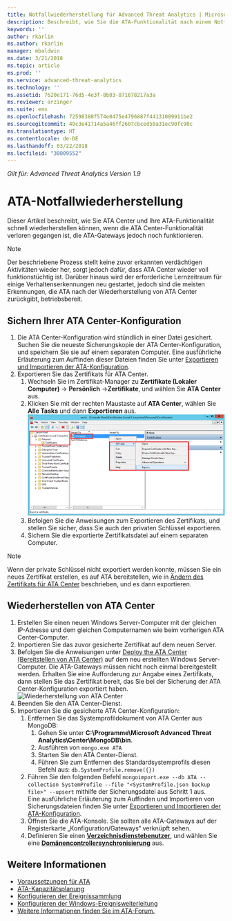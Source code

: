 ```yaml
---
title: Notfallwiederherstellung für Advanced Threat Analytics | Microsoft-Dokumentation
description: Beschreibt, wie Sie die ATA-Funktionalität nach einem Notfall schnell wiederherstellen können
keywords: ''
author: rkarlin
ms.author: rkarlin
manager: mbaldwin
ms.date: 3/21/2018
ms.topic: article
ms.prod: ''
ms.service: advanced-threat-analytics
ms.technology: ''
ms.assetid: 7620e171-76d5-4e3f-8b03-871678217a3a
ms.reviewer: arzinger
ms.suite: ems
ms.openlocfilehash: 72598380f574e0475e4796887f44131009911be2
ms.sourcegitcommit: 49c3e41714a5a46ff2607cbced50a31ec90fc90c
ms.translationtype: HT
ms.contentlocale: de-DE
ms.lasthandoff: 03/22/2018
ms.locfileid: "30009552"
---
```

*Gilt für: Advanced Threat Analytics Version 1.9*



# <a name="ata-disaster-recovery"></a>ATA-Notfallwiederherstellung
Dieser Artikel beschreibt, wie Sie ATA Center und Ihre ATA-Funktionalität schnell wiederherstellen können, wenn die ATA Center-Funktionalität verloren gegangen ist, die ATA-Gateways jedoch noch funktionieren. 

>[!NOTE]
> Der beschriebene Prozess stellt keine zuvor erkannten verdächtigen Aktivitäten wieder her, sorgt jedoch dafür, dass ATA Center wieder voll funktionstüchtig ist. Darüber hinaus wird der erforderliche Lernzeitraum für einige Verhaltenserkennungen neu gestartet, jedoch sind die meisten Erkennungen, die ATA nach der Wiederherstellung von ATA Center zurückgibt, betriebsbereit. 

## <a name="back-up-your-ata-center-configuration"></a>Sichern Ihrer ATA Center-Konfiguration

1. Die ATA Center-Konfiguration wird stündlich in einer Datei gesichert. Suchen Sie die neueste Sicherungskopie der ATA Center-Konfiguration, und speichern Sie sie auf einem separaten Computer. Eine ausführliche Erläuterung zum Auffinden dieser Dateien finden Sie unter [Exportieren und Importieren der ATA-Konfiguration](ata-configuration-file.md). 
2. Exportieren Sie das Zertifikats für ATA Center.
    1. Wechseln Sie im Zertifikat-Manager zu **Zertifikate (Lokaler Computer)** -> **Persönlich** ->**Zertifikate**, und wählen Sie **ATA Center** aus.
    2. Klicken Sie mit der rechten Maustaste auf **ATA Center**, wählen Sie **Alle Tasks** und dann **Exportieren** aus. 
     ![Zertifikat für ATA Center](media/ata-center-cert.png)
    3. Befolgen Sie die Anweisungen zum Exportieren des Zertifikats, und stellen Sie sicher, dass Sie auch den privaten Schlüssel exportieren.
    4. Sichern Sie die exportierte Zertifikatsdatei auf einem separaten Computer.

  > [!NOTE] 
  > Wenn der private Schlüssel nicht exportiert werden konnte, müssen Sie ein neues Zertifikat erstellen, es auf ATA bereitstellen, wie in [Ändern des Zertifikats für ATA Center](modifying-ata-center-configuration.md) beschrieben, und es dann exportieren. 

## <a name="recover-your-ata-center"></a>Wiederherstellen von ATA Center

1. Erstellen Sie einen neuen Windows Server-Computer mit der gleichen IP-Adresse und dem gleichen Computernamen wie beim vorherigen ATA Center-Computer.
2. Importieren Sie das zuvor gesicherte Zertifikat auf dem neuen Server.
3. Befolgen Sie die Anweisungen unter [Deploy the ATA Center (Bereitstellen von ATA Center)](install-ata-step1.md) auf dem neu erstellten Windows Server-Computer. Die ATA-Gateways müssen nicht noch einmal bereitgestellt werden. Erhalten Sie eine Aufforderung zur Angabe eines Zertifikats, dann stellen Sie das Zertifikat bereit, das Sie bei der Sicherung der ATA Center-Konfiguration exportiert haben. 
![Wiederherstellung von ATA Center](media/disaster-recovery-deploymentss.png)
4. Beenden Sie den ATA Center-Dienst.
5. Importieren Sie die gesicherte ATA Center-Konfiguration:
    1. Entfernen Sie das Systemprofildokument von ATA Center aus MongoDB: 
        1. Gehen Sie unter **C:\Programme\Microsoft Advanced Threat Analytics\Center\MongoDB\bin**. 
        2. Ausführen von `mongo.exe ATA` 
        3. Starten Sie den ATA Center-Dienst.
        4. Führen Sie zum Entfernen des Standardsystemprofils diesen Befehl aus: `db.SystemProfile.remove({})`
    2. Führen Sie den folgenden Befehl `mongoimport.exe --db ATA --collection SystemProfile --file "<SystemProfile.json backup file>" --upsert` mithilfe der Sicherungsdatei aus Schritt 1 aus.</br>
    Eine ausführliche Erläuterung zum Auffinden und Importieren von Sicherungsdateien finden Sie unter [Exportieren und Importieren der ATA-Konfiguration](ata-configuration-file.md). 
    3. Öffnen Sie die ATA-Konsole. Sie sollten alle ATA-Gateways auf der Registerkarte „Konfiguration/Gateways“ verknüpft sehen. 
    4. Definieren Sie einen [**Verzeichnisdienstebenutzer**](install-ata-step2.md), und wählen Sie eine [**Domänencontrollersynchronisierung**](install-ata-step5.md) aus. 






## <a name="see-also"></a>Weitere Informationen
- [Voraussetzungen für ATA](ata-prerequisites.md)
- [ATA-Kapazitätsplanung](ata-capacity-planning.md)
- [Konfigurieren der Ereignissammlung](install-ata-step6.md)
- [Konfigurieren der Windows-Ereignisweiterleitung](configure-event-collection.md)
- [Weitere Informationen finden Sie im ATA-Forum.](https://social.technet.microsoft.com/Forums/security/home?forum=mata)
